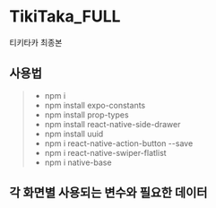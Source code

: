 # TikiTaka_FULL

티키타카 최종본

## 사용법

> - npm i
> - npm install expo-constants
> - npm install prop-types
> - npm install react-native-side-drawer
> - npm install uuid
> - npm i react-native-action-button --save
> - npm i react-native-swiper-flatlist
> - npm i native-base

## 각 화면별 사용되는 변수와 필요한 데이터
